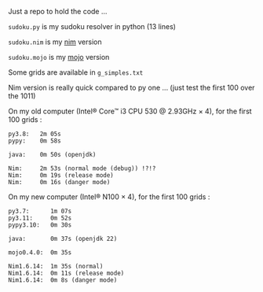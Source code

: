 Just a repo to hold the code ...

`sudoku.py` is my sudoku resolver in python (13 lines)

`sudoku.nim` is my [nim](https://nim-lang.org/) version

`sudoku.mojo` is my [mojo](https://www.modular.com/mojo) version

Some grids are available in `g_simples.txt`

Nim version is really quick compared to py one ...
(just test the first 100 over the 1011)

On my old computer (Intel® Core™ i3 CPU 530 @ 2.93GHz × 4), for the first 100 grids :

```
py3.8:   2m 05s
pypy:    0m 58s

java:    0m 50s (openjdk)

Nim:     2m 53s (normal mode (debug)) !?!?
Nim:     0m 19s (release mode)
Nim:     0m 16s (danger mode)
```

On my new computer (Intel® N100 × 4), for the first 100 grids :

```
py3.7:      1m 07s
py3.11:     0m 52s
pypy3.10:   0m 30s

java:       0m 37s (openjdk 22)

mojo0.4.0:  0m 35s

Nim1.6.14:  1m 35s (normal)
Nim1.6.14:  0m 11s (release mode)
Nim1.6.14:  0m 8s (danger mode)
```